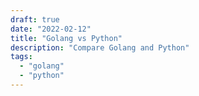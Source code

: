 ```yaml
---
draft: true
date: "2022-02-12"
title: "Golang vs Python"
description: "Compare Golang and Python"
tags:
  - "golang"
  - "python"
---
```

